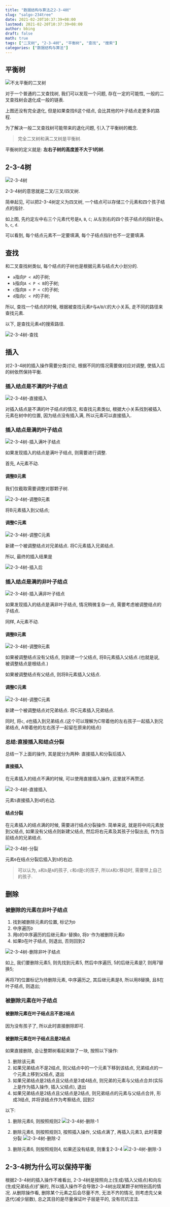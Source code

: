 ```yaml
---
title: "数据结构与算法之2-3-4树"
slug: "salgo-234tree"
date: 2021-02-20T10:37:39+08:00
lastmod: 2021-02-20T10:37:39+08:00
author: bbing
draft: false
math: true
tags: ["二叉树", "2-3-4树", "平衡树", "查找", "搜索"]
categories: ["数据结构与算法"]
---
```


## 平衡树

![不太平衡的二叉树](https://s3.ax1x.com/2021/01/29/yi2tDs.png "不太平衡的二叉树")

对于一个普通的二叉查找树, 我们可以发现一个问题, 存在一定的可能性, 一般的二叉查找树会退化成一般的链表.

上图还没有完全退化, 但是如果查找6这个结点, 会比其他的叶子结点走更多的路程.

为了解决一般二叉查找树可能带来的退化问题, 引入了平衡树的概念.

> 完全二叉树和满二叉树是平衡树.

平衡树的定义就是: **左右子树的高度差不大于1的树.**

## 2-3-4树

![2-3-4树](https://s3.ax1x.com/2021/02/01/yeQZ0e.png "2-3-4树")

2-3-4树的意思就是二叉/三叉/四叉树.

简单起见, 可以把2-3-4树定义为四叉树, 一个结点可以存储三个元素和四个孩子结点的指针.

如上图, 先约定左中右三个元素代号是```A```, ```B```, ```C```; 从左到右的四个孩子结点的指针是```a```, ```b```, ```c```, ```d```.

可以看到, 每个结点元素不一定要填满, 每个子结点指针也不一定要填满.

## 查找

和二叉查找树类似, 每个结点的子树也是根据元素与结点大小划分的.

- ```a```指向```P < A```的子树;
- ```b```指向```A < P < B```的子树;
- ```c```指向```B < P < C```的子树;
- ```d```指向```C < P```的子树;

所以, 查找一个结点的时候, 根据被查找元素```P```与```A```/```B```/```C```的大小关系, 走不同的路径来查找元素.

以下, 是查找元素```4```的搜索路径.

![2-3-4树-查找](https://s3.ax1x.com/2021/02/01/yeQiSx.png "2-3-4树-查找")

## 插入

对2-3-4树的插入操作需要分类讨论, 根据不同的情况需要做对应对调整, 使插入后的树依然保持平衡.

### 插入结点是不满的叶子结点

![2-3-4树-直接插入](https://s3.ax1x.com/2021/02/01/yeQVmD.png "2-3-4树-直接插入")

对插入结点是不满的叶子结点的情况, 和查找元素类似, 根据大小关系找到被插入元素在树中的位置, 因为结点没有插入满, 所以元素可以直接插入.

### 插入结点是满的叶子结点

![2-3-4树-插入满叶子结点](https://s3.ax1x.com/2021/02/01/yeQAOO.png "2-3-4树-插入满叶子结点")

如果发现插入的结点是满叶子结点, 则需要进行调整.

首先, A元素不动.

#### 调整B元素

我们仅截取需要调整对那颗子树.

![2-3-4树-调整B元素](https://s3.ax1x.com/2021/02/01/yeQk6K.png "2-3-4树-调整B元素")

将B元素插入到父结点;

#### 调整C元素

![2-3-4树-调整C元素](https://s3.ax1x.com/2021/02/01/yeQFl6.png "2-3-4树-调整C元素")

新建一个被调整结点对兄弟结点. 将C元素插入兄弟结点.

所以, 最终的插入结果是

![2-3-4树-插入后](https://s3.ax1x.com/2021/02/01/yeQ9YR.png "2-3-4树-插入后")

### 插入结点是满的非叶子结点

![2-3-4树-插入满非叶子结点](https://s3.ax1x.com/2021/02/01/yeMzTJ.png "2-3-4树-插入满非叶子结点")

如果发现插入的结点是满非叶子结点, 情况稍微复杂一点, 需要考虑被调整结点的子结点.

同样, A元素不动.

#### 调整B元素

![2-3-4树-调整B元素](https://s3.ax1x.com/2021/02/01/yeQpk9.png "2-3-4树-调整B元素")

如果被调整结点没有父结点, 则新建一个父结点, 将B元素插入父结点.(也就是说, 被调整结点是根结点.)

如果被调整结点有父结点, 则将B元素插入父结点.

#### 调整C元素

![2-3-4树-调整C元素](https://s3.ax1x.com/2021/02/01/yeQCf1.png "2-3-4树-调整C元素")

新建一个被调整结点对兄弟结点. 将C元素插入兄弟结点.

同时, 将```c```, ```d```也插入到兄弟结点.(这个可以理解为C带着他的左右孩子一起插入到兄弟结点, A带着他的左右孩子一起留在原来的结点)


### 总结:直接插入和结点分裂

总结一下上面的操作, 其是就分为两种: 直接插入和分裂后插入

#### 直接插入

在元素插入的结点不满的时候, 可以使用直接插入操作, 这里就不再赘述.

![2-3-4树-直接插入](https://s3.ax1x.com/2021/02/09/yaRmNT.png "2-3-4树-直接插入")

元素```5```直接插入到```4```的右边.

#### 结点分裂

在元素插入的结点满的时候, 需要进行结点分裂操作. 简单来说, 就是将中间元素放到父结点, 如果没有父结点则新建父结点, 然后将右元素及其孩子分裂出去, 作为当前结点的兄弟结点.

![2-3-4树-分裂](https://s3.ax1x.com/2021/02/09/yaRn4U.png "2-3-4树-分裂")

元素```6```在结点分裂后插入到```5```的右边.

> 可以认为, ```a```和```b```是```A```的孩子, ```c```和```d```是```C```的孩子, 所以```A```和```C```移动时, 需要带上自己的孩子.

## 删除

### 被删除的元素在非叶子结点

1. 找到被删除元素的位置, 标记为```D```
2. 中序遍历```D```
3. 用```D```的中序遍历的后继元素```D'```替换```D```, 将```D'```作为被删除元素```D```
4. 如果```D```在叶子结点, 则退出, 否则回到2

![2-3-4树-删除非叶子结点](https://s3.ax1x.com/2021/02/18/yRquNj.png "2-3-4树-删除非叶子结点")

如上, 我们要删除元素5, 则先找到元素5, 然后中序遍历, 5的后继元素是7, 则用7替换5;

再将7的位置标记为待删除元素, 中序遍历之, 其后继元素是8, 所以用8替换, 且8在叶子结点, 则退出;

### 被删除元素在叶子结点

#### 被删除元素在叶子结点且不是2结点

因为没有孩子了, 所以此时直接删除即可.

#### 被删除元素在叶子结点且是2结点

如果直接删除, 会让整颗树看起来缺了一块, 按照以下操作:

1. 删除该元素
2. 如果兄弟结点不是2结点, 则父结点中的一个元素下移到该结点, 兄弟结点的一个元素上移到父结点, 退出
3. 如果兄弟结点是2结点且父结点是3或4结点, 则兄弟的元素与父结点合并(实际上是作为插入操作, 插入父结点), 退出
4. 如果兄弟结点是2结点且父结点是2结点, 则兄弟结点的元素与父结点合并, 形成3结点, 并将该结点作为考察结点, 回到2

以下:

1. 删除元素6, 则按照规则2
![2-3-4树-删除-1](https://s3.ax1x.com/2021/02/20/y45kk9.png "2-3-4树-删除-1")

2. 删除元素6, 则按照规则3, 按照插入操作, 父结点满了, 再插入元素3, 此时需要分裂
![2-3-4树-删除-2](https://s3.ax1x.com/2021/02/20/y45RnU.png "2-3-4树-删除-2")

3. 删除元素6, 则按照规则4, 如果还没有结束, 则重复2-3-4
![2-3-4树-删除-3](https://s3.ax1x.com/2021/02/20/y473b8.png "2-3-4树-删除-3")

## 2-3-4树为什么可以保持平衡

根据2-3-4树的插入操作不难看出, 2-3-4树是按照向上(生成/插入父结点)和向左(生成兄弟结点)扩展的, 所以插入操作不会导致2-3-4树出现某颗子树特别高的情况.
从删除操作看, 删除某个元素之后会尽量不齐, 无法不齐的情况, 则考虑先父亲迭代(减少层数), 总之其目的是尽量保证叶子层是平的, 没有坑坑洼洼.
